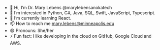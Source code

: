 - 👋 Hi, I’m Dr. Mary Lebens @marylebensanokatech
- 👀 I’m interested in Python, C#, Java, SQL, Swift, JavaScript, Typescript.
- 🌱 I’m currently learning React.
- 📫 How to reach me mary.lebens@minneapolis.edu
- 😄 Pronouns: She/her
- ⚡ Fun fact: I like developing in the cloud on GitHub, Google Cloud and AWS.

<!---
marylebensanokatech/marylebensanokatech is a ✨ special ✨ repository because its `README.md` (this file) appears on your GitHub profile.
You can click the Preview link to take a look at your changes.
--->
